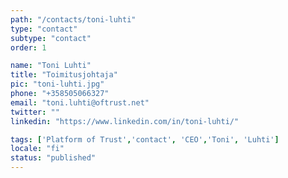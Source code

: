 ```yaml
---
path: "/contacts/toni-luhti"
type: "contact"
subtype: "contact"
order: 1

name: "Toni Luhti"
title: "Toimitusjohtaja"
pic: "toni-luhti.jpg"
phone: "+358505066327"
email: "toni.luhti@oftrust.net"
twitter: ""
linkedin: "https://www.linkedin.com/in/toni-luhti/"

tags: ['Platform of Trust','contact', 'CEO','Toni', 'Luhti']
locale: "fi"
status: "published"
---
```


